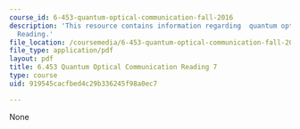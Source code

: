 ```yaml
---
course_id: 6-453-quantum-optical-communication-fall-2016
description: 'This resource contains information regarding  quantum optical communication:
  Reading.'
file_location: /coursemedia/6-453-quantum-optical-communication-fall-2016/919545cacfbed4c29b336245f98a0ec7_MIT6_453F16_Lect7_Notes.pdf
file_type: application/pdf
layout: pdf
title: 6.453 Quantum Optical Communication Reading 7
type: course
uid: 919545cacfbed4c29b336245f98a0ec7

---
```

None